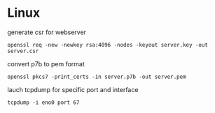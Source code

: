 # Linux

generate csr for webserver 
```shell
openssl req -new -newkey rsa:4096 -nodes -keyout server.key -out server.csr
```
convert p7b to pem format
```shell
openssl pkcs7 -print_certs -in server.p7b -out server.pem
```


lauch tcpdump for specific port and interface
```shell
tcpdump -i eno0 port 67
````

